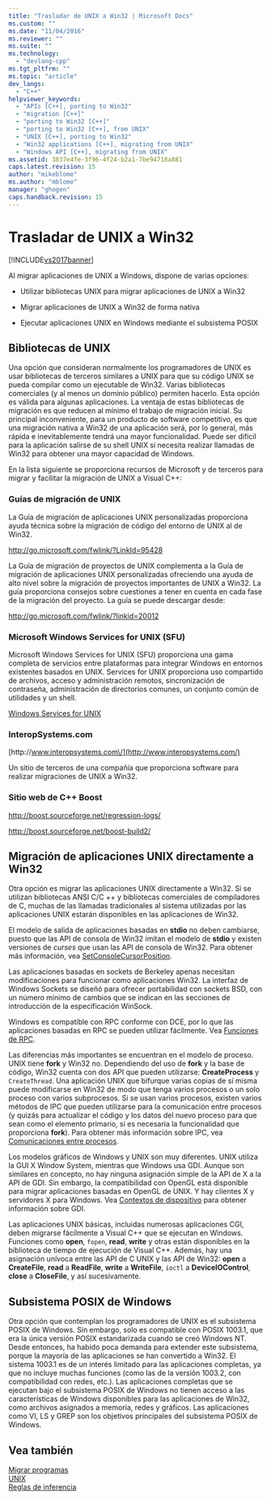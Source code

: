 ```yaml
---
title: "Trasladar de UNIX a Win32 | Microsoft Docs"
ms.custom: ""
ms.date: "11/04/2016"
ms.reviewer: ""
ms.suite: ""
ms.technology: 
  - "devlang-cpp"
ms.tgt_pltfrm: ""
ms.topic: "article"
dev_langs: 
  - "C++"
helpviewer_keywords: 
  - "APIs [C++], porting to Win32"
  - "migration [C++]"
  - "porting to Win32 [C++]"
  - "porting to Win32 [C++], from UNIX"
  - "UNIX [C++], porting to Win32"
  - "Win32 applications [C++], migrating from UNIX"
  - "Windows API [C++], migrating from UNIX"
ms.assetid: 3837e4fe-3f96-4f24-b2a1-7be94718a881
caps.latest.revision: 15
author: "mikeblome"
ms.author: "mblome"
manager: "ghogen"
caps.handback.revision: 15
---
```

# Trasladar de UNIX a Win32
[!INCLUDE[vs2017banner](../assembler/inline/includes/vs2017banner.md)]

Al migrar aplicaciones de UNIX a Windows, dispone de varias opciones:  
  
-   Utilizar bibliotecas UNIX para migrar aplicaciones de UNIX a Win32  
  
-   Migrar aplicaciones de UNIX a Win32 de forma nativa  
  
-   Ejecutar aplicaciones UNIX en Windows mediante el subsistema POSIX  
  
## Bibliotecas de UNIX  
 Una opción que consideran normalmente los programadores de UNIX es usar bibliotecas de terceros similares a UNIX para que su código UNIX se pueda compilar como un ejecutable de Win32.  Varias bibliotecas comerciales \(y al menos un dominio público\) permiten hacerlo.  Esta opción es válida para algunas aplicaciones.  La ventaja de estas bibliotecas de migración es que reducen al mínimo el trabajo de migración inicial.  Su principal inconveniente, para un producto de software competitivo, es que una migración nativa a Win32 de una aplicación será, por lo general, más rápida e inevitablemente tendrá una mayor funcionalidad.  Puede ser difícil para la aplicación salirse de su shell UNIX si necesita realizar llamadas de Win32 para obtener una mayor capacidad de Windows.  
  
 En la lista siguiente se proporciona recursos de Microsoft y de terceros para migrar y facilitar la migración de UNIX a Visual C\+\+:  
  
### Guías de migración de UNIX  
 La Guía de migración de aplicaciones UNIX personalizadas proporciona ayuda técnica sobre la migración de código del entorno de UNIX al de Win32.  
  
 [http:\/\/go.microsoft.com\/fwlink\/?LinkId\=95428](http://go.microsoft.com/fwlink/?LinkId=95428)  
  
 La Guía de migración de proyectos de UNIX complementa a la Guía de migración de aplicaciones UNIX personalizadas ofreciendo una ayuda de alto nivel sobre la migración de proyectos importantes de UNIX a Win32.  La guía proporciona consejos sobre cuestiones a tener en cuenta en cada fase de la migración del proyecto.  La guía se puede descargar desde:  
  
 [http:\/\/go.microsoft.com\/fwlink\/?linkid\=20012](http://go.microsoft.com/fwlink/?linkid=20012)  
  
### Microsoft Windows Services for UNIX \(SFU\)  
 Microsoft Windows Services for UNIX \(SFU\) proporciona una gama completa de servicios entre plataformas para integrar Windows en entornos existentes basados en UNIX.  Services for UNIX proporciona uso compartido de archivos, acceso y administración remotos, sincronización de contraseña, administración de directorios comunes, un conjunto común de utilidades y un shell.  
  
 [Windows Services for UNIX](http://www.microsoft.com/downloads/details.aspx?FamilyID=896c9688-601b-44f1-81a4-02878ff11778&displaylang=en)  
  
### InteropSystems.com  
 [http:\/\/www.interopsystems.com\/](http://www.interopsystems.com/)  
  
 Un sitio de terceros de una compañía que proporciona software para realizar migraciones de UNIX a Win32.  
  
### Sitio web de C\+\+ Boost  
 [http:\/\/boost.sourceforge.net\/regression\-logs\/](http://boost.sourceforge.net/regression-logs/)  
  
 [http:\/\/boost.sourceforge.net\/boost\-build2\/](http://boost.sourceforge.net/boost-build2/)  
  
## Migración de aplicaciones UNIX directamente a Win32  
 Otra opción es migrar las aplicaciones UNIX directamente a Win32.  Si se utilizan bibliotecas ANSI C\/C \+\+ y bibliotecas comerciales de compiladores de C, muchas de las llamadas tradicionales al sistema utilizadas por las aplicaciones UNIX estarán disponibles en las aplicaciones de Win32.  
  
 El modelo de salida de aplicaciones basadas en **stdio** no deben cambiarse, puesto que las API de consola de Win32 imitan el modelo de **stdio** y existen versiones de *curses* que usan las API de consola de Win32.  Para obtener más información, vea [SetConsoleCursorPosition](http://msdn.microsoft.com/library/windows/desktop/ms686025).  
  
 Las aplicaciones basadas en sockets de Berkeley apenas necesitan modificaciones para funcionar como aplicaciones Win32.  La interfaz de Windows Sockets se diseñó para ofrecer portabilidad con sockets BSD, con un número mínimo de cambios que se indican en las secciones de introducción de la especificación WinSock.  
  
 Windows es compatible con RPC conforme con DCE, por lo que las aplicaciones basadas en RPC se pueden utilizar fácilmente.  Vea [Funciones de RPC](http://msdn.microsoft.com/library/windows/desktop/aa378623).  
  
 Las diferencias más importantes se encuentran en el modelo de proceso.  UNIX tiene **fork** y Win32 no.  Dependiendo del uso de **fork** y la base de código, Win32 cuenta con dos API que pueden utilizarse: **CreateProcess** y `CreateThread`.  Una aplicación UNIX que bifurque varias copias de sí misma puede modificarse en Win32 de modo que tenga varios procesos o un solo proceso con varios subprocesos.  Si se usan varios procesos, existen varios métodos de IPC que pueden utilizarse para la comunicación entre procesos \(y quizás para actualizar el código y los datos del nuevo proceso para que sean como el elemento primario, si es necesaria la funcionalidad que proporciona **fork**\).  Para obtener más información sobre IPC, vea [Comunicaciones entre procesos](http://msdn.microsoft.com/library/windows/desktop/aa365574).  
  
 Los modelos gráficos de Windows y UNIX son muy diferentes.  UNIX utiliza la GUI X Window System, mientras que Windows usa GDI.  Aunque son similares en concepto, no hay ninguna asignación simple de la API de X a la API de GDI.  Sin embargo, la compatibilidad con OpenGL está disponible para migrar aplicaciones basadas en OpenGL de UNIX.  Y hay clientes X y servidores X para Windows.  Vea [Contextos de dispositivo](http://msdn.microsoft.com/library/windows/desktop/dd183553) para obtener información sobre GDI.  
  
 Las aplicaciones UNIX básicas, incluidas numerosas aplicaciones CGI, deben migrarse fácilmente a Visual C\+\+ que se ejecutan en Windows.  Funciones como **open**, `fopen`, **read**, **write** y otras están disponibles en la biblioteca de tiempo de ejecución de Visual C\+\+.  Además, hay una asignación unívoca entre las API de C UNIX y las API de Win32: **open** a **CreateFile**, **read** a **ReadFile**, **write** a **WriteFile**, `ioctl` a **DeviceIOControl**, **close** a **CloseFile**, y así sucesivamente.  
  
## Subsistema POSIX de Windows  
 Otra opción que contemplan los programadores de UNIX es el subsistema POSIX de Windows.  Sin embargo, solo es compatible con POSIX 1003.1, que era la única versión POSIX estandarizada cuando se creó Windows NT.  Desde entonces, ha habido poca demanda para extender este subsistema, porque la mayoría de las aplicaciones se han convertido a Win32.  El sistema 1003.1 es de un interés limitado para las aplicaciones completas, ya que no incluye muchas funciones \(como las de la versión 1003.2, con compatibilidad con redes, etc.\).  Las aplicaciones completas que se ejecutan bajo el subsistema POSIX de Windows no tienen acceso a las características de Windows disponibles para las aplicaciones de Win32, como archivos asignados a memoria, redes y gráficos.  Las aplicaciones como VI, LS y GREP son los objetivos principales del subsistema POSIX de Windows.  
  
## Vea también  
 [Migrar programas](http://msdn.microsoft.com/es-es/c36c44b3-5a9b-4bb4-9b7a-469aa770ed00)   
 [UNIX](../c-runtime-library/unix.md)   
 [Reglas de inferencia](../build/inference-rules.md)